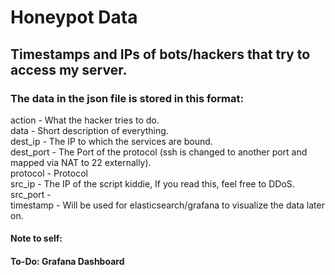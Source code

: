 # Honeypot Data

## Timestamps and IPs of bots/hackers that try to access my server.

### The data in the json file is stored in this format:

action		- What the hacker tries to do.   
data		- Short description of everything.    
dest_ip		- The IP to which the services are bound.   
dest_port	- The Port of the protocol (ssh is changed to another port and mapped via NAT to 22 externally).   
protocol	- Protocol   
src_ip		- The IP of the script kiddie, If you read this, feel free to DDoS.   
src_port	-   
timestamp	- Will be used for elasticsearch/grafana to visualize the data later on.   

#### Note to self: 
#### To-Do: Grafana Dashboard
